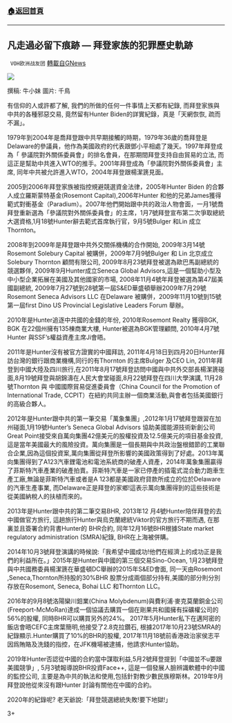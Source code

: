 ###  [:house:返回首頁](https://github.com/ourhimalayas/txt)
---

## 凡走過必留下痕跡 &#8212; 拜登家族的犯罪歷史軌跡
` VOH欧洲战友团` [轉載自GNews](https://gnews.org/zh-hans/454724/)

![]()![](https://gnews-media-offload.s3.amazonaws.com/wp-content/uploads/2020/10/25203628/G14-_.jpg)


撰稿: 牛小妹 圖片: 千鳥

有信仰的人或許都了解, 我們的所做的任何一件事情上天都有紀錄, 而拜登家族與中共的各種邪惡交易, 竟然留有Hunter Biden的詳實紀錄，真是「天網恢恢, 疏而不漏」。

1979年到2004年是喬拜登跟中共早期接觸的時期，1979年36歲的喬拜登是Delaware的參議員，他作為美國政府的代表跟鄧小平相處了幾天。1997年拜登成為「 參議院對外關係委員會」的排名會員，在那期間拜登支持自由貿易的立法, 而這正是幫助中共進入WTO的推手。2001年拜登成為「參議院對外關係委員會」主席, 同年中共被允許進入WTO，2004年拜登跟楊潔篪見面。

2005到2006年拜登家族被指控規避競選資金法律，2005年Hunter Biden 的合夥人成立羅斯蒙特基金(Rosemont Capital),2006年Hunter 和他的兄弟James獲得範式對衝基金（Paradium）。2007年他們開始跟中共的政治人物會面，一月1號喬拜登重新選為「參議院對外關係委員會」的主席，1月7號拜登宣布第二次爭取總統大選資格,1月18號Hunter辭去範式首席執行官，9月5號Bulger 和Lin 成立Thornton。

2008年到2009年是拜登跟中共外交關係機構的合作開始, 2009年3月14號Rosemont Solebury Capital 被購併，2009年7月9號Bulger 和 Lin 北京成立Solebury Thornton 顧問有限公司, 2009年8月23號拜登被選為歐巴馬副總統的競選夥伴, 2009年9月Hunter成立Seneca Global Advisors,這是一個幫助小型及中小型企業拓展在美國及其他國家的市場, 2008年11月4號年拜登被選為第47屆美國副總統, 2009年7月27號到28號第一屆S&ED華盛頓舉辦2009年7月29號 Rosemont Seneca Advisors LLC 在Delaware 被購併，2009年11月10號到15號第一屆first Dino US Provincial Legislative Leaders Forum 舉辦。

2010年是Hunter追逐中共國的金錢的年份, 2010年Rosemont Realty 獲得BGK, BGK 在22個州擁有135棟商業大樓, Hunter被選為BGK管理顧問, 2010年4月7號Hunter 與SSF’s權益資產主席Ji會晤。

2011年是Hunter沒有被官方證實的中國拜訪, 2011年4月18日到四月20日Hunter拜訪台灣的銀行跟商業機構,同行的有Thornton 的主席Bulger 及CEO Lin, 2011年拜登到中國大陸及四川旅行,在2011年8月17號拜登訪問中國與中共外交部長楊潔篪碰面,8月19號拜登與胡錦濤在人民大會堂碰面,8月22號拜登在四川大學演講, 11月28號Thornton 與 中國國際貿易促進委員會（China Council for the Promotion of International Trade, CCPIT）在紐約共同主辦一個商業活動,與會者包括美國銀行的高級合夥人。

2012年是Hunter跟中共的第一筆交易「萬象集團」,2012年1月17號拜登跟習在加州碰面,1月19號Hunter’s Seneca Global Advisors 協助美國能源技術新創公司Great Point接受來自萬向集團42億美元的股權投資及12.5億美元的項目基金投資,這是當年美國最大的風險投資。萬向集團是一個長期與中共政治盤根錯節的工業聯合企業,因為這個投資案,萬向集團從拜登所影響的美國政策得到了好處。2013年萬向集團得到了A123汽車鋰電池和電池系統商的破產人資產，2014年萬象集團贏得了菲斯特汽車產業的破產拍賣。菲斯特汽車是一家已停產的插電式混合動力跑車生產工廠,無論是菲斯特汽車或者是A 123都是美國政府貸款所成立的位於Delaware的汽車生產事業, 而Delaware正是拜登的家鄉!這表示萬向集團得到的這些技術是從美國納稅人的扶植而來的。

2013年是Hunter跟中共的第二筆交易BHR, 2013年12 月4號Hunter陪伴拜登的去中國做官方旅行, 這趟旅行Hunter與烏克蘭總統Viktor的官方旅行不期而遇, 在那裏並且簽署合約背書Hunter的 BHR合約, 同年12月16號BHR根據State market regulatory administration (SMRA)紀錄, BHR在上海被併購。

2014年10月3號拜登演講的時候說:「我希望中國成功!他們在經濟上的成功正是我們的利益所在。」2015年是Hunter與中國的第三個交易Sino-Ocean, 1月23號拜登與中共國務委員楊潔篪在華盛頓DC舉辦的2015年S&ED會面, 同一天由Rosemont ,Seneca,Thornton所持股的30%BHR 股票分成兩個部分持有,美國的部分則分別存放在Rosemont, Seneca, Bohai LLC 和Thornton LLC。

2016年的9月8號洛陽欒川鉬業(China Molybdenum)與費利浦·麥克莫蘭銅金公司 (Freeport-McMoRan)達成一個協議去購買一個在剛果共和國擁有採礦權公司的56%的股權, 同時BHR可以購買另外的24%。 2017年5月Hunter私下在邁阿密的飯店會晤CEFC主席葉簡明,他接受了2.8克拉鑽石, 根據2017年10月23號SMRA的紀錄顯示.Hunter購買了10%的BHR的股權, 2017年11月18號前香港政治家侯志平因爲賄賂及洗錢的指控，在JFK機場被逮捕，他請求Hunter協助。

2019年Hunter否認從中國的合約當中謀取利益,5月2號拜登提到「中國並不u要跟美國競爭」, 5月3號報導說BHR投資Face++, 這是一個發展人臉辨識軟體中的中國的監控公司, 主要是為中共的執法和使用,包括針對教少數民族穆斯林。2019年9月拜登說他從來沒有跟Hunter 討論有關他在中國的合約。

2020年的紀錄呢? 老天爺說:「拜登競選總統失敗!要下地獄!」

3+
